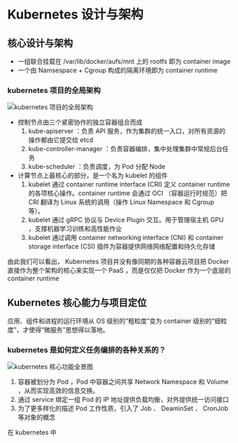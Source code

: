 # Kubernetes 设计与架构
## 核心设计与架构
- 一组联合挂载在 /var/lib/docker/aufs/mnt 上的 rootfs 即为 container image
- 一个由 Namsespace + Cgroup 构成的隔离环境即为 container runtime
### kubernetes 项目的全局架构
![kubernetes 项目的全局架构](https://docimg6.docs.qq.com/image/pfAFdSWZb7h599Lso7J_AQ.png?w=455&h=414)
- 控制节点由三个紧密协作的独立容器组合而成
    1. kube-apiserver ：负责 API 服务，作为集群的统一入口，对所有资源的操作都由它提交给 etcd
    2. kube-controller-manager ：负责容器编排，集中处理集群中常规后台任务
    3. kube-scheduler ：负责调度，为 Pod 分配 Node
- 计算节点上最核心的部分，是一个名为 kubelet 的组件
    1. kubelet 通过 container runtime interface (CRI) 定义 container runtime 的各项核心操作。container runtime 会通过 OCI （容器运行时规范）把 CRI 翻译为 Linux 系统的调用（操作 Linux Namespace 和 Cgroup 等）。
    2. kubelet 通过 gRPC 协议与 Device Plugin 交互。用于管理宿主机 GPU ，支撑机器学习训练和高性能作业
    3. kubelet 通过调用 container networking interface (CNI) 和 container storage interface (CSI) 插件为容器提供网络网络配置和持久化存储

由此我们可以看出， Kubernetes 项目并没有像同期的各种容器云项目把 Docker 直接作为整个架构的核心来实现一个 PaaS ，而是仅仅把 Docker 作为一个底层的 container runtime
## Kubernetes 核心能力与项目定位
应用、组件和进程的运行环境从 OS 级别的“粗粒度”变为 container 级别的“细粒度”，才使得“微服务”思想得以落地。  
### kubernetes 是如何定义任务编排的各种关系的？
![kubernetes 核心功能全景图](https://docimg9.docs.qq.com/image/c3jxnnOfD22UlKyPrNkY_A.png?w=1280&h=720)
1. 容器被划分为 Pod ，Pod 中容器之间共享 Network Namespace 和 Volume ，从而实现高效的信息交换。
2. 通过 service 绑定一组 Pod 的 IP 地址提供负载均衡，对外提供统一访问接口
3. 为了更多样化的描述 Pod 工作性质，引入了 Job 、 DeaminSet 、 CronJob 等对象的概念

在 kubernetes 中